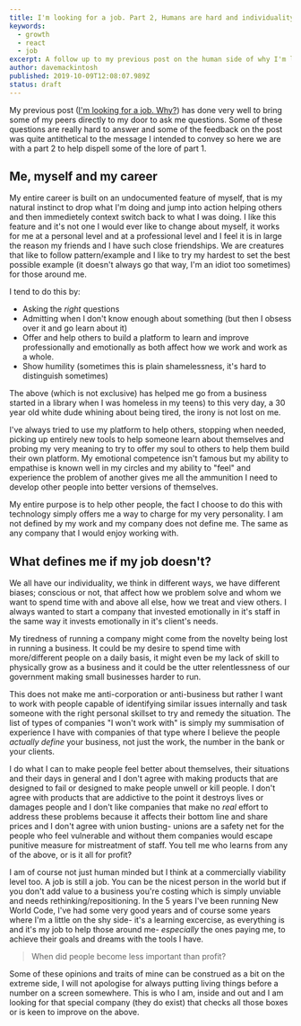 ```yaml
---
title: I'm looking for a job. Part 2, Humans are hard and individuality
keywords: 
  - growth
  - react
  - job
excerpt: A follow up to my previous post on the human side of why I'm looking for rejuvination in the workforce.
author: davemackintosh
published: 2019-10-09T12:08:07.989Z
status: draft
---
```


My previous post ([I'm looking for a job. Why?](/blog/role-searching/)) has done very well to bring some of my peers directly to my door to ask me questions. Some of these questions are really hard to answer and some of the feedback on the post was quite antithetical to the message I intended to convey so here we are with a part 2 to help dispell some of the lore of part 1.

## Me, myself and my career

My entire career is built on an undocumented feature of myself, that is my natural instinct to drop what I'm doing and jump into action helping others and then immedietely context switch back to what I was doing. I like this feature and it's not one I would ever like to change about myself, it works for me at a personal level and at a professional level and I feel it is in large the reason my friends and I have such close friendships. We are creatures that like to follow pattern/example and I like to try my hardest to set the best possible example (it doesn't always go that way, I'm an idiot too sometimes) for those around me.

I tend to do this by:

* Asking the _right_ questions
* Admitting when I don't know enough about something (but then I obsess over it and go learn about it)
* Offer and help others to build a platform to learn and improve professionally and emotionally as both affect how we work and work as a whole.
* Show humility (sometimes this is plain shamelessness, it's hard to distinguish sometimes)

The above (which is not exclusive) has helped me go from a business started in a library when I was homeless in my teens) to this very day, a 30 year old white dude whining about being tired, the irony is not lost on me.

I've always tried to use my platform to help others, stopping when needed, picking up entirely new tools to help someone learn about themselves and probing my very meaning to try to offer my soul to others to help them build their own platform. My emotional competence isn't famous but my ability to empathise is known well in my circles and my ability to "feel" and experience the problem of another gives me all the ammunition I need to develop other people into better versions of themselves.

My entire purpose is to help other people, the fact I choose to do this with technology simply offers me a way to charge for my very personality. I am not defined by my work and my company does not define me. The same as any company that I would enjoy working with.

## What defines me if my job doesn't?

We all have our individuality, we think in different ways, we have different biases; conscious or not, that affect how we problem solve and whom we want to spend time with and above all else, how we treat and view others. I always wanted to start a company that invested emotionally in it's staff in the same way it invests emotionally in it's client's needs. 

My tiredness of running a company might come from the novelty being lost in running a business. It could be my desire to spend time with more/different people on a daily basis, it might even be my lack of skill to physically grow as a business and it could be the utter relentlessness of our government making small businesses harder to run.

This does not make me anti-corporation or anti-business but rather I want to work with people capable of identifying similar issues internally and task someone with the right personal skillset to try and remedy the situation. The list of types of companies "I won't work with" is simply my summisation of experience I have with companies of that type where I believe the people *actually define* your business, not just the work, the number in the bank or your clients.

I do what I can to make people feel better about themselves, their situations and their days in general and I don't agree with making products that are designed to fail or designed to make people unwell or kill people. I don't agree with products that are addictive to the point it destroys lives or damages people and I don't like companies that make no *real* effort to address these problems because it affects their bottom line and share prices and I don't agree with union busting- unions are a safety net for the people who feel vulnerable and without them companies would escape punitive measure for mistreatment of staff. You tell me who learns from any of the above, or is it all for profit?

I am of course not just human minded but I think at a commercially viability level too. A job is still a job. You can be the nicest person in the world but if you don't add value to a business you're costing which is simply unviable and needs rethinking/repositioning. In the 5 years I've been running New World Code, I've had some very good years and of course some years where I'm a little on the shy side- it's a learning excercise, as everything is and it's my job to help those around me- *especially* the ones paying me, to achieve their goals and dreams with the tools I have.

> When did people become less important than profit?

Some of these opinions and traits of mine can be construed as a bit on the extreme side, I will not apologise for always putting living things before a number on a screen somewhere. This is who I am, inside and out and I am looking for that special company (they do exist) that checks all those boxes or is keen to improve on the above.

